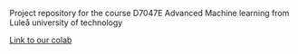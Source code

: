Project repository for the course D7047E Advanced Machine learning from Luleå university of technology

[Link to our colab](https://colab.research.google.com/drive/1KnbAe-hS1CkIEg_cHNiRA-UKciS-30RF)
